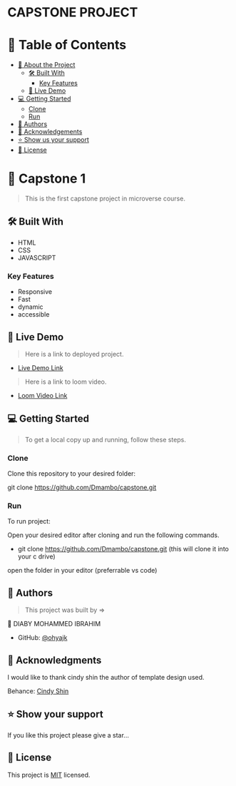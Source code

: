 # CAPSTONE PROJECT

<!-- TABLE OF CONTENTS -->

# 📗 Table of Contents

- [📖 About the Project](#about-project)
  - [🛠 Built With](#built-with)
    - [Key Features](#key-features)
  - [🚀 Live Demo](#live-demo)
- [💻 Getting Started](#getting-started)
  - [Clone](#clone)
  - [Run](#run)
- [👥 Authors](#authors)
- [🙏 Acknowledgements](#acknowledgements)
- [⭐️ Show us your support](#support)
- [📝 License](#license)

<!-- PROJECT DESCRIPTION -->

# 📖 Capstone 1 

> This is the first capstone project in microverse course.

## 🛠 Built With 
- HTML
- CSS
- JAVASCRIPT

<!-- Features -->

### Key Features <a name="key-features"></a>

- Responsive 
- Fast
- dynamic
- accessible

<!-- LIVE DEMO -->

## 🚀 Live Demo <a name="live-demo"></a>

> Here is a link to deployed project.

- [Live Demo Link](https://dmambo.github.io/capstone/)

> Here is a link to loom video.

- [Loom Video Link](https://www.loom.com/share/104acd81caeb4ec3afa893a6e5700f6b)


<!-- GETTING STARTED -->

## 💻 Getting Started


> To get a local copy up and running, follow these steps.

### Clone

Clone this repository to your desired folder:

  git clone https://github.com/Dmambo/capstone.git




### Run 

To run project:

  Open your desired editor after cloning and run the following commands.

- git clone https://github.com/Dmambo/capstone.git
(this will clone it into your c drive)

open the folder in your editor (preferrable vs code)

<!-- AUTHORS -->

## 👥 Authors

> This project was built by =>

👤 DIABY MOHAMMED IBRAHIM

- GitHub: [@ohyajk](https://github.com/Dmambo)

<!-- ACKNOWLEDGEMENTS -->

## 🙏 Acknowledgments 

I would like to thank cindy shin the author of template design used.

Behance: [Cindy Shin](https://www.behance.net/gallery/29845175/CC-Global-Summit-2015)




<!-- SUPPORT -->

## ⭐️ Show your support 

If you like this project please give a star...


<!-- LICENSE -->

## 📝 License <a name="license"></a>

This project is [MIT](./mit.md) licensed.